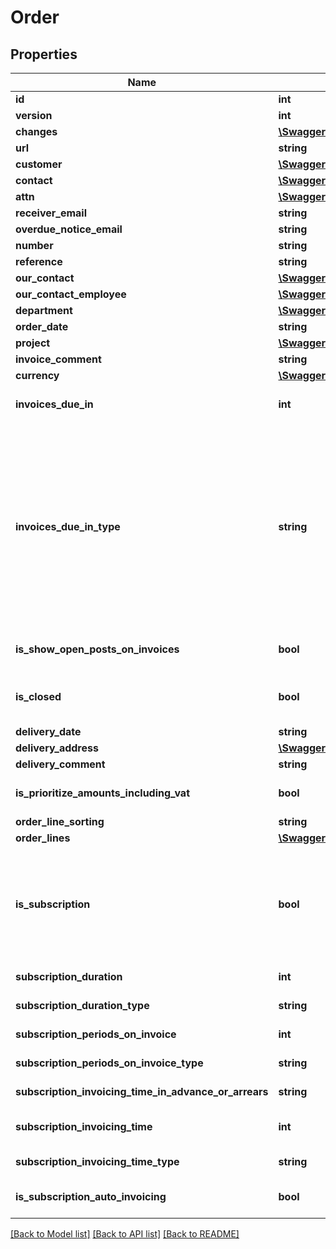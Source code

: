 # Order

## Properties
Name | Type | Description | Notes
------------ | ------------- | ------------- | -------------
**id** | **int** |  | [optional] 
**version** | **int** |  | [optional] 
**changes** | [**\Swagger\Client\Model\Change[]**](Change.md) |  | [optional] 
**url** | **string** |  | [optional] 
**customer** | [**\Swagger\Client\Model\Customer**](Customer.md) |  | 
**contact** | [**\Swagger\Client\Model\Contact**](Contact.md) |  | [optional] 
**attn** | [**\Swagger\Client\Model\Contact**](Contact.md) |  | [optional] 
**receiver_email** | **string** |  | [optional] 
**overdue_notice_email** | **string** |  | [optional] 
**number** | **string** |  | [optional] 
**reference** | **string** |  | [optional] 
**our_contact** | [**\Swagger\Client\Model\Contact**](Contact.md) |  | [optional] 
**our_contact_employee** | [**\Swagger\Client\Model\Employee**](Employee.md) |  | [optional] 
**department** | [**\Swagger\Client\Model\Department**](Department.md) |  | [optional] 
**order_date** | **string** |  | 
**project** | [**\Swagger\Client\Model\Project**](Project.md) |  | [optional] 
**invoice_comment** | **string** |  | [optional] 
**currency** | [**\Swagger\Client\Model\Currency**](Currency.md) |  | [optional] 
**invoices_due_in** | **int** | Number of days/months in which invoices created from this order is due | [optional] 
**invoices_due_in_type** | **string** | Set the time unit of invoicesDueIn. The special case RECURRING_DAY_OF_MONTH enables the due date to be fixed to a specific day of the month, in this case the fixed due date will automatically be set as standard on all invoices created from this order. Note that when RECURRING_DAY_OF_MONTH is set, the due date will be set to the last day of month if \&quot;31\&quot; is set in invoicesDueIn. | [optional] 
**is_show_open_posts_on_invoices** | **bool** | Show account statement - open posts on invoices created from this order | [optional] [default to false]
**is_closed** | **bool** | Denotes if this order is closed. A closed order can no longer be invoiced unless it is opened again. | [optional] [default to false]
**delivery_date** | **string** |  | 
**delivery_address** | [**\Swagger\Client\Model\DeliveryAddress**](DeliveryAddress.md) |  | [optional] 
**delivery_comment** | **string** |  | [optional] 
**is_prioritize_amounts_including_vat** | **bool** |  | [optional] [default to false]
**order_line_sorting** | **string** |  | [optional] 
**order_lines** | [**\Swagger\Client\Model\OrderLine[]**](OrderLine.md) | Order lines tied to the order | [optional] 
**is_subscription** | **bool** | If true, the order is a subscription, which enables periodical invoicing of order lines. First, create an order with isSubscription&#x3D;true, then approve it for subscription invoicing with the :approveSubscriptionInvoice method. | [optional] [default to false]
**subscription_duration** | **int** | Number of months/years the subscription shall run | [optional] 
**subscription_duration_type** | **string** | The time unit of subscriptionDuration | [optional] 
**subscription_periods_on_invoice** | **int** | Number of periods on each invoice | [optional] 
**subscription_periods_on_invoice_type** | **string** | The time unit of subscriptionPeriodsOnInvoice | [optional] 
**subscription_invoicing_time_in_advance_or_arrears** | **string** | Invoicing in advance/in arrears | [optional] 
**subscription_invoicing_time** | **int** | Number of days/months invoicing in advance/in arrears | [optional] 
**subscription_invoicing_time_type** | **string** | The time unit of subscriptionInvoicingTime | [optional] 
**is_subscription_auto_invoicing** | **bool** | Automatic invoicing. Starts when the subscription is approved | [optional] [default to false]

[[Back to Model list]](../../README.md#documentation-for-models) [[Back to API list]](../../README.md#documentation-for-api-endpoints) [[Back to README]](../../README.md)

